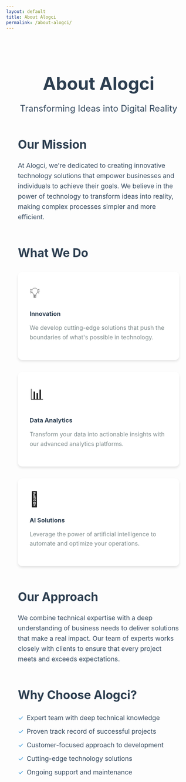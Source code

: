 ```yaml
---
layout: default
title: About Alogci
permalink: /about-alogci/
---
```


<div class="about-container">
  <div class="about-header">
    <h1>About Alogci</h1>
    <p class="subtitle">Transforming Ideas into Digital Reality</p>
  </div>

  <div class="about-section">
    <h2>Our Mission</h2>
    <p>At Alogci, we're dedicated to creating innovative technology solutions that empower businesses and individuals to achieve their goals. We believe in the power of technology to transform ideas into reality, making complex processes simpler and more efficient.</p>
  </div>

  <div class="about-section">
    <h2>What We Do</h2>
    <div class="services-grid">
      <div class="service-card">
        <div class="service-icon">💡</div>
        <h3>Innovation</h3>
        <p>We develop cutting-edge solutions that push the boundaries of what's possible in technology.</p>
      </div>
      <div class="service-card">
        <div class="service-icon">📊</div>
        <h3>Data Analytics</h3>
        <p>Transform your data into actionable insights with our advanced analytics platforms.</p>
      </div>
      <div class="service-card">
        <div class="service-icon">🤖</div>
        <h3>AI Solutions</h3>
        <p>Leverage the power of artificial intelligence to automate and optimize your operations.</p>
      </div>
    </div>
  </div>

  <div class="about-section">
    <h2>Our Approach</h2>
    <p>We combine technical expertise with a deep understanding of business needs to deliver solutions that make a real impact. Our team of experts works closely with clients to ensure that every project meets and exceeds expectations.</p>
  </div>

  <div class="about-section">
    <h2>Why Choose Alogci?</h2>
    <ul class="benefits-list">
      <li>Expert team with deep technical knowledge</li>
      <li>Proven track record of successful projects</li>
      <li>Customer-focused approach to development</li>
      <li>Cutting-edge technology solutions</li>
      <li>Ongoing support and maintenance</li>
    </ul>
  </div>
</div>

<style>
.about-container {
  max-width: 1200px;
  margin: 0 auto;
  padding: 2rem;
}

.about-header {
  text-align: center;
  margin-bottom: 4rem;
}

.about-header h1 {
  font-size: 3rem;
  color: #2c3e50;
  margin-bottom: 1rem;
}

.subtitle {
  font-size: 1.5rem;
  color: #34495e;
}

.about-section {
  margin-bottom: 4rem;
}

.about-section h2 {
  color: #2c3e50;
  font-size: 2rem;
  margin-bottom: 1.5rem;
}

.about-section p {
  color: #34495e;
  font-size: 1.1rem;
  line-height: 1.6;
  margin-bottom: 1rem;
}

.services-grid {
  display: grid;
  grid-template-columns: repeat(auto-fit, minmax(250px, 1fr));
  gap: 2rem;
  margin-top: 2rem;
}

.service-card {
  background: white;
  padding: 2rem;
  border-radius: 12px;
  box-shadow: 0 4px 6px rgba(0, 0, 0, 0.1);
  transition: transform 0.3s ease;
}

.service-card:hover {
  transform: translateY(-5px);
}

.service-icon {
  font-size: 2.5rem;
  margin-bottom: 1rem;
}

.service-card h3 {
  color: #2c3e50;
  margin-bottom: 1rem;
}

.service-card p {
  color: #7f8c8d;
  font-size: 1rem;
}

.benefits-list {
  list-style: none;
  padding: 0;
}

.benefits-list li {
  color: #34495e;
  font-size: 1.1rem;
  padding: 0.5rem 0;
  padding-left: 1.5rem;
  position: relative;
}

.benefits-list li:before {
  content: "✓";
  color: #3498db;
  position: absolute;
  left: 0;
}

@media (max-width: 768px) {
  .about-header h1 {
    font-size: 2.5rem;
  }
  
  .subtitle {
    font-size: 1.2rem;
  }
  
  .services-grid {
    grid-template-columns: 1fr;
  }
}
</style> 
